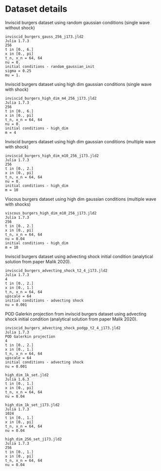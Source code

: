 # Dataset details

Inviscid burgers dataset using random gaussian conditions (single wave without shock)
```
inviscid_burgers_gauss_256_j173.jld2
Julia 1.7.3
256
t in [0., 6.]
x in [0., pi]
t_n, x_n = 64, 64
nu = 0.
initial conditions - random_gaussian_init
sigma = 0.25
mu = 1.
```

Inviscid burgers dataset using high dim gaussian conditions (single wave with shock)
```
inviscid_burgers_high_dim_m4_256_j173.jld2
Julia 1.7.3
256
t in [0., 6.]
x in [0., pi]
t_n, x_n = 64, 64
nu = 0.
initial conditions - high_dim 
m = 4
```

Inviscid burgers dataset using high dim gaussian conditions (multiple wave with shock)
```
inviscid_burgers_high_dim_m10_256_j173.jld2
Julia 1.7.3
256
t in [0., 2.]
x in [0., pi]
t_n, x_n = 64, 64
nu = 0.
initial conditions - high_dim 
m = 10
```

Viscous burgers dataset using high dim gaussian conditions (multiple wave with shocks)
```
viscous_burgers_high_dim_m10_256_j173.jld2
Julia 1.7.3
256
t in [0., 2.]
x in [0., pi]
t_n, x_n = 64, 64
nu = 0.04
initial conditions - high_dim 
m = 10
```

Inviscid burgers dataset using advecting shock initial condition (analytical solution from paper Malik 2020).
```
inviscid_burgers_advecting_shock_t2_4_j173.jld2
Julia 1.7.3
4
t in [0., 2.]
x in [0., 1.]
t_n, x_n = 64, 64
upscale = 64
initial conditions - advecting shock
nu = 0.001
```

POD Galerkin projection from inviscid burgers dataset 
using advecting shock initial condition (analytical solution from paper Malik 2020).
```
inviscid_burgers_advecting_shock_podgp_t2_4_j173.jld2
Julia 1.7.3
POD Galerkin projection
4
t in [0., 2.]
x in [0., 1.]
t_n, x_n = 64, 64
upscale = 64
initial conditions - advecting shock
nu = 0.001
```

```
high_dim_1k_set.jld2
Julia 1.6.3
t in [0., 1.]
x in [0., pi]
t_n, x_n = 64, 64
nu = 0.04
```

```
high_dim_1k_set_j173.jld2
Julia 1.7.3
1024
t in [0., 1.]
x in [0., pi]
t_n, x_n = 64, 64
nu = 0.04
```

```
high_dim_256_set_j173.jld2
Julia 1.7.3
256
t in [0., 1.]
x in [0., pi]
t_n, x_n = 64, 64
nu = 0.04
```

